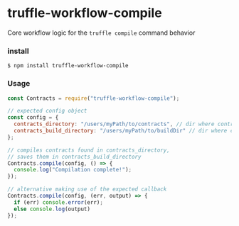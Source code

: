 # truffle-workflow-compile
Core workflow logic for the `truffle compile` command behavior

### install

```
$ npm install truffle-workflow-compile
```

### Usage

```javascript
const Contracts = require("truffle-workflow-compile");

// expected config object
const config = {
  contracts_directory: "/users/myPath/to/contracts", // dir where contracts are located
  contracts_build_directory: "/users/myPath/to/buildDir" // dir where contract artifacts will be saved
};

// compiles contracts found in contracts_directory,
// saves them in contracts_build_directory
Contracts.compile(config, () => {
  console.log("Compilation complete!");
});

// alternative making use of the expected callback
Contracts.compile(config, (err, output) => {
  if (err) console.error(err);
  else console.log(output)
});
```
